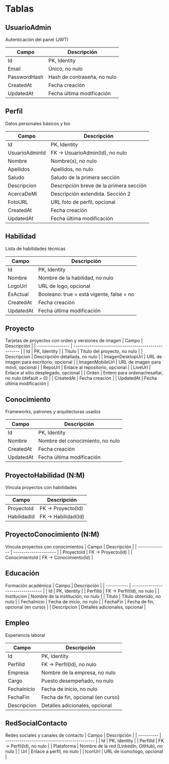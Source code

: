 # Tablas
## UsuarioAdmin
Autenticación del panel (JWT)

| Campo        | Descripción                 |
| ------------ | --------------------------- |
| Id           | PK, Identity                |
| Email        | Único, no nulo              |
| PasswordHash | Hash de contraseña, no nulo |
| CreatedAt    | Fecha creación              |
| UpdatedAt    | Fecha última modificación   |

## Perfil
Datos personales básicos y bio

| Campo          | Descripción                     |
| -------------- | ------------------------------- |
| Id             | PK, Identity                    |
| UsuarioAdminId | FK → UsuarioAdmin(Id), no nulo  |
| Nombre         | Nombre(s), no nulo              |
| Apellidos      | Apellidos, no nulo              |
| Saludo         | Saludo de la primera sección |
| Descripcion    | Descripción breve de la primera sección|
| AcercaDeMi        | Descripción extendida. Sección 2 |
| FotoURL       | URL foto de perfil, opcional    |
| CreatedAt      | Fecha creación                  |
| UpdatedAt      | Fecha última modificación       |

## Habilidad
Lista de habilidades técnicas

| Campo     | Descripción                               |
| --------- | ----------------------------------------- |
| Id        | PK, Identity                              |
| Nombre    | Nombre de la habilidad, no nulo           |
| LogoUrl   | URL de logo, opcional                     |
| EsActual  | Booleano: true = está vigente, false = no |
| CreatedAt | Fecha creación                            |
| UpdatedAt | Fecha última modificación                 |

## Proyecto
Tarjetas de proyectos con orden y versiones de imagen
| Campo            | Descripción                                         |
| ---------------- | --------------------------------------------------- |
| Id               | PK, Identity                                        |
| Titulo           | Título del proyecto, no nulo                        |
| Descripcion      | Descripción detallada, no nulo                      |
| ImagenDesktopUrl | URL de imagen para escritorio, opcional             |
| ImagenMobileUrl  | URL de imagen para móvil, opcional                  |
| RepoUrl          | Enlace al repositorio, opcional                     |
| LiveUrl          | Enlace al sitio desplegado, opcional                |
| Orden            | Entero para ordenar/resaltar, no nulo (default = 0) |
| CreatedAt        | Fecha creación                                      |
| UpdatedAt        | Fecha última modificación                           |

## Conocimiento
Frameworks, patrones y arquitecturas usados

| Campo     | Descripción                      |
| --------- | -------------------------------- |
| Id        | PK, Identity                     |
| Nombre    | Nombre del conocimiento, no nulo |
| CreatedAt | Fecha creación                   |
| UpdatedAt | Fecha última modificación        |

## ProyectoHabilidad (N:M)
Vincula proyectos con habilidades

| Campo       | Descripción        |
| ----------- | ------------------ |
| ProyectoId  | FK → Proyecto(Id)  |
| HabilidadId | FK → Habilidad(Id) |

## ProyectoConocimiento (N:M)
Vincula proyectos con conocimientos
| Campo          | Descripción           |
| -------------- | --------------------- |
| ProyectoId     | FK → Proyecto(Id)     |
| ConocimientoId | FK → Conocimiento(Id) |

## Educación
Formación académica
| Campo       | Descripción                       |
| ----------- | --------------------------------- |
| Id          | PK, Identity                      |
| PerfilId    | FK → Perfil(Id), no nulo          |
| Institucion | Nombre de la institución, no nulo |
| Titulo      | Título obtenido, no nulo          |
| FechaInicio | Fecha de inicio, no nulo          |
| FechaFin    | Fecha de fin, opcional (en curso) |
| Descripcion | Detalles adicionales, opcional    |

## Empleo
Experiencia laboral

| Campo       | Descripción                       |
| ----------- | --------------------------------- |
| Id          | PK, Identity                      |
| PerfilId    | FK → Perfil(Id), no nulo          |
| Empresa     | Nombre de la empresa, no nulo     |
| Cargo       | Puesto desempeñado, no nulo       |
| FechaInicio | Fecha de inicio, no nulo          |
| FechaFin    | Fecha de fin, opcional (en curso) |
| Descripcion | Detalles adicionales, opcional    |

## RedSocialContacto
Redes sociales y canales de contacto
| Campo      | Descripción                                  |
| ---------- | -------------------------------------------- |
| Id         | PK, Identity                                 |
| PerfilId   | FK → Perfil(Id), no nulo                     |
| Plataforma | Nombre de la red (LinkedIn, GitHub), no nulo |
| Url        | Enlace a perfil, no nulo                     |
| IconUrl    | URL de icono/logo, opcional                  |

